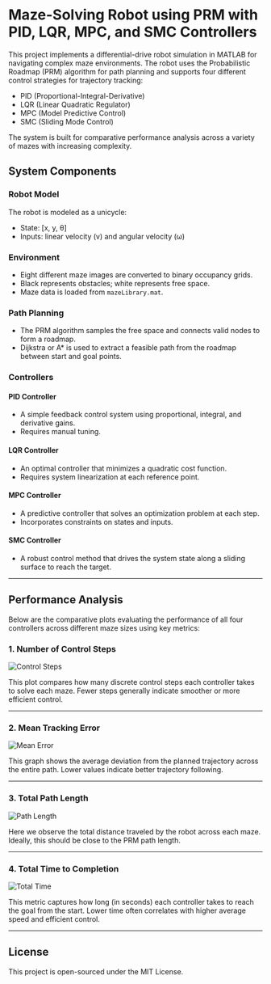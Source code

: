 # Maze-Solving Robot using PRM with PID, LQR, MPC, and SMC Controllers

This project implements a differential-drive robot simulation in MATLAB for navigating complex maze environments. The robot uses the Probabilistic Roadmap (PRM) algorithm for path planning and supports four different control strategies for trajectory tracking:

- PID (Proportional-Integral-Derivative)
- LQR (Linear Quadratic Regulator)
- MPC (Model Predictive Control)
- SMC (Sliding Mode Control)

The system is built for comparative performance analysis across a variety of mazes with increasing complexity.

## System Components

### Robot Model

The robot is modeled as a unicycle:
- State: [x, y, θ]
- Inputs: linear velocity (v) and angular velocity (ω)

### Environment

- Eight different maze images are converted to binary occupancy grids.
- Black represents obstacles; white represents free space.
- Maze data is loaded from `mazeLibrary.mat`.

### Path Planning

- The PRM algorithm samples the free space and connects valid nodes to form a roadmap.
- Dijkstra or A* is used to extract a feasible path from the roadmap between start and goal points.

### Controllers

#### PID Controller
- A simple feedback control system using proportional, integral, and derivative gains.
- Requires manual tuning.

#### LQR Controller
- An optimal controller that minimizes a quadratic cost function.
- Requires system linearization at each reference point.

#### MPC Controller
- A predictive controller that solves an optimization problem at each step.
- Incorporates constraints on states and inputs.

#### SMC Controller
- A robust control method that drives the system state along a sliding surface to reach the target.

---

## Performance Analysis

Below are the comparative plots evaluating the performance of all four controllers across different maze sizes using key metrics:

### 1. Number of Control Steps

![Control Steps](./Control_steps_latest.png)

This plot compares how many discrete control steps each controller takes to solve each maze. Fewer steps generally indicate smoother or more efficient control.

---

### 2. Mean Tracking Error

![Mean Error](./mean_error_latest.png)

This graph shows the average deviation from the planned trajectory across the entire path. Lower values indicate better trajectory following.

---

### 3. Total Path Length

![Path Length](./total_path_length_latest.png)

Here we observe the total distance traveled by the robot across each maze. Ideally, this should be close to the PRM path length.

---

### 4. Total Time to Completion

![Total Time](./total_time_taken_latest.png)

This metric captures how long (in seconds) each controller takes to reach the goal from the start. Lower time often correlates with higher average speed and efficient control.

---

## License

This project is open-sourced under the MIT License.
